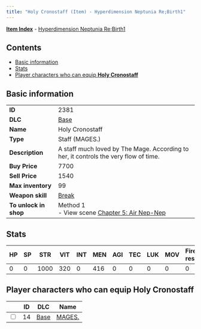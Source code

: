 ```yaml
---
title: "Holy Cronostaff (Item) - Hyperdimension Neptunia Re;Birth1"
---
```


[**Item Index**](/neptunia/rb1/item/index.html) - [Hyperdimension Neptunia Re;Birth1](/neptunia/rb1)

## Contents

- [Basic information](#basic-information)
- [Stats](#stats)
- [Player characters who can equip **Holy Cronostaff**](#player-characters-who-can-equip-holy-cronostaff)

## Basic information

|   |   |
| -- | -- |
| **ID** | 2381 |
| **DLC** | [Base](/neptunia/rb1/dlc/1-base.html) |
| **Name** | Holy Cronostaff |
| **Type** | Staff (MAGES.) |
| **Description** | A staff much loved by The Mage. According to her, it controls the very flow of time. |
| **Buy Price** | 7700 |
| **Sell Price** | 1540 |
| **Max inventory** | 99 |
| **Weapon skill** | [Break](/neptunia/rb1/skill/1-2803-break.html) |
| **To unlock in shop** | Method 1<br />- View scene [Chapter 5: Air Nep-Nep](/neptunia/rb1/scene/1-502-chapter-5-air-nep-nep.html) |

## Stats

| HP | SP | STR | VIT | INT | MEN | AGI | TEC | LUK | MOV | Fire res. | Ice res. | Wind res. | Lightning res. |
| -- | -- | --- | --- | --- | --- | --- | --- | --- | --- | --------- | -------- | --------- | -------------- |
| 0 | 0 | 1000 | 320 | 0 | 416 | 0 | 0 | 0 | 0 | 0 | 0 | 0 | 0 |

## Player characters who can equip **Holy Cronostaff**

|    | ID | DLC | Name |
| -- | -- | --- | ---- |
| <input type="checkbox" id="rb1-player-1-14" class="trackbox" /> | 14 | [Base](/neptunia/rb1/dlc/1-base.html) | [MAGES.](/neptunia/rb1/player/1-14-mages.html) |